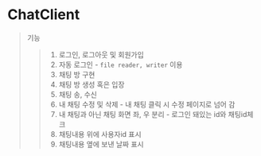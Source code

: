 # ChatClient

>기능
>>1. 로그인, 로그아웃 및 회원가입
>>2. 자동 로그인 - `file reader, writer` 이용
>>3. 채팅 방 구현
>>4. 채팅 방 생성 혹은 입장
>>5. 채팅 송, 수신
>>6. 내 채팅 수정 및 삭제 - 내 채팅 클릭 시 수정 페이지로 넘어 감
>>7. 내 채팅과 아닌 채팅 화면 좌, 우 분리 - 로그인 돼있는 id와 채팅id체크
>>8. 채팅내용 위에 사용자id 표시
>>9. 채팅내용 옆에 보낸 날짜 표시
